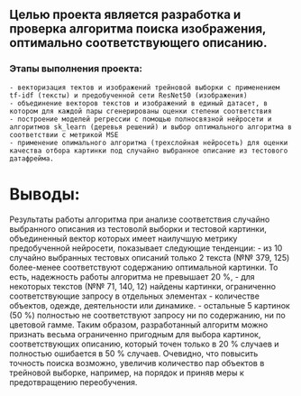 ## Целью проекта является разработка и проверка алгоритма поиска изображения, оптимально соответствующего описанию.
### Этапы выполнения проекта:
    - векторизация тектов и изображений трейновой выборки с применением tf-idf (тексты) и предобученной сети ResNet50 (изображения)
    - объединение векторов текстов и изображений в единый датасет, в котором для каждой пары сгенерированы оценки степени соответствия
    - построение моделей регрессии с помощью полносвязной нейросети и алгоритмов sk_learn (деревья решений) и выбор оптимального алгоритма в соответствии с метрикой MSE
    - применение опимального алгоритма (трехслойная нейросеть) для оценки качества отбора картинки под случайно выбранное описание из тестового датафрейма.
# Выводы:
   Результаты работы алгоритма при анализе соответствия случайно выбранного описания из тестоволй выборки и тестовой картинки, объединенный вектор 
которых имеет наилучшую метрику предобученной нейросети, показывает следующие тенденции:
      - из 10 случайно выбранных тестовых описаний только 2 текста (№№ 379, 125) более-менее соответствуют содержанию оптимальной картинки. То есть,
надежность работы алгоритма не превышает 20 %,
      - для некоторых текстов (№№ 71, 140, 12) найдены картинки, ограниченно соответствующие запросу в отдельных элементах - количестве объектов, 
одежде, деятельности или динамике.
      - остальные 5 картинок (50 %) полностью не соответствуют запросу ни по содержанию, ни по цветовой гамме.
     Таким образом, разработанный алгоритм можно признать весьма ограниченно пригодным для выбора картинок, соответствующих описанию, который точен
только в 20 % случаев и полностью ошибается в 50 % случаев. Очевидно, что повысить точность поиска возможно, увеличив количество пар объектов в 
трейновой выборке, например, на порядок и приняв меры к предотвращению переобучения. 
